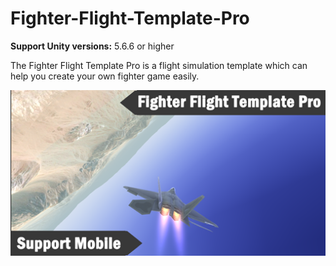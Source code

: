 # Fighter-Flight-Template-Pro

**Support Unity versions:**  5.6.6 or higher

The Fighter Flight Template Pro is a flight simulation template which can help you create your own fighter game easily.

![image](https://github.com/swordmaster003/Fighter-Flight-Template-Pro/blob/master/Screenshots/Cover.png)
